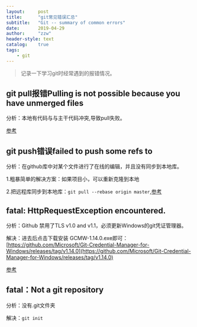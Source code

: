 ```yaml
---
layout:     post
title:      "git常见错误汇总"
subtitle:   "Git -- summary of common errors"
date:       2019-04-29 
author:     "zzw"
header-style: text
catalog:    true
tags:
    - git
---
```



> 记录一下学习git时经常遇到的报错情况。


## git pull报错Pulling is not possible because you have unmerged files

分析：本地有代码与与主干代码冲突,导致pull失败。

[参考](https://blog.csdn.net/yyx3214/article/details/81261733)


## git push错误failed to push some refs to

分析：在github库中对某个文件进行了在线的编辑，并且没有同步到本地库。

1.粗暴简单的解决方案：如果项目小，可以重新克隆到本地

2.把远程库同步到本地库：` git pull --rebase origin master `,[参考](https://blog.csdn.net/rocling/article/details/82956402)


## fatal: HttpRequestException encountered.

分析：Github 禁用了TLS v1.0 and v1.1，必须更新Windows的git凭证管理器。

解决：进去后点击下载安装 GCMW-1.14.0.exe即可：[https://github.com/Microsoft/Git-Credential-Manager-for-Windows/releases/tag/v1.14.0](https://github.com/Microsoft/Git-Credential-Manager-for-Windows/releases/tag/v1.14.0)

[参考](https://blog.csdn.net/zy20120580223/article/details/79618880)

## fatal：Not a git repository

分析：没有.git文件夹

解决：` git init `
